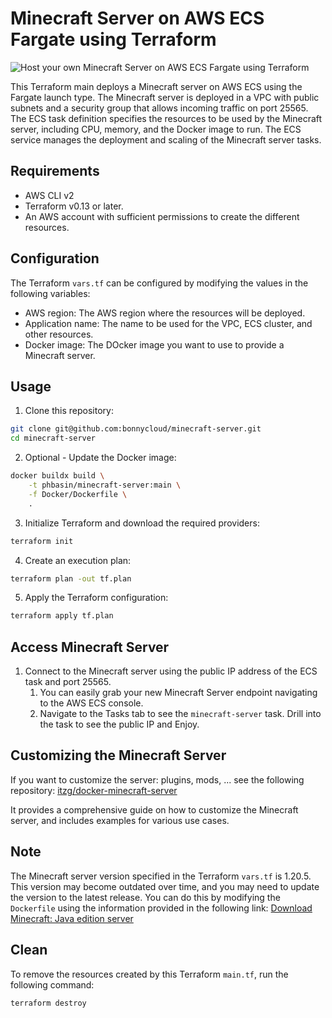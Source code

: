 # Minecraft Server on AWS ECS Fargate using Terraform

![Host your own Minecraft Server on AWS ECS Fargate using Terraform](https://miro.medium.com/v2/resize:fit:1400/format:webp/0*1jHjSrp5L1ZjWHiV.png)

This Terraform main deploys a Minecraft server on AWS ECS using the Fargate launch type. The Minecraft server is deployed in a VPC with public subnets and a security group that allows incoming traffic on port 25565. The ECS task definition specifies the resources to be used by the Minecraft server, including CPU, memory, and the Docker image to run. The ECS service manages the deployment and scaling of the Minecraft server tasks.

## Requirements

- AWS CLI v2
- Terraform v0.13 or later.
- An AWS account with sufficient permissions to create the different resources.

## Configuration

The Terraform `vars.tf` can be configured by modifying the values in the following variables:

- AWS region: The AWS region where the resources will be deployed.
- Application name: The name to be used for the VPC, ECS cluster, and other resources.
- Docker image: The DOcker image you want to use to provide a Minecraft server.

## Usage

1. Clone this repository:

``` bash
git clone git@github.com:bonnycloud/minecraft-server.git
cd minecraft-server
```

2. Optional - Update the Docker image:
``` bash
docker buildx build \
    -t phbasin/minecraft-server:main \
    -f Docker/Dockerfile \
    .
```

3. Initialize Terraform and download the required providers:
``` bash
terraform init
```

4. Create an execution plan:

``` bash
terraform plan -out tf.plan
```

5. Apply the Terraform configuration:

``` bash
terraform apply tf.plan
```

## Access Minecraft Server

1. Connect to the Minecraft server using the public IP address of the ECS task and port 25565.
	1. You can easily grab your new Minecraft Server endpoint navigating to the AWS ECS console.
	1. Navigate to the Tasks tab to see the `minecraft-server` task. Drill into the task to see the public IP and Enjoy.


## Customizing the Minecraft Server

If you want to customize the server: plugins, mods, ... see the following repository: [itzg/docker-minecraft-server](https://github.com/itzg/docker-minecraft-server)

It provides a comprehensive guide on how to customize the Minecraft server, and includes examples for various use cases.

## Note

The Minecraft server version specified in the Terraform `vars.tf` is 1.20.5. This version may become outdated over time, and you may need to update the version to the latest release. You can do this by modifying the `Dockerfile` using the information provided in the following link:
[Download Minecraft: Java edition server](https://www.minecraft.net/en-us/download/server)

## Clean

To remove the resources created by this Terraform `main.tf`, run the following command:

``` bash
terraform destroy
```
